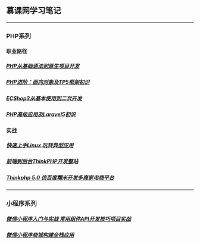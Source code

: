 ## 慕课网学习笔记


---

### PHP系列 

#### 职业路径

#####  [PHP从基础语法到原生项目开发](https://github.com/qianjilou/imooc/blob/master/PHP%E4%BB%8E%E5%9F%BA%E7%A1%80%E8%AF%AD%E6%B3%95%E5%88%B0%E5%8E%9F%E7%94%9F%E9%A1%B9%E7%9B%AE%E5%BC%80%E5%8F%91)

#####  [PHP进阶：面向对象及TP5框架初识](https://github.com/qianjilou/imooc/blob/master/PHP%E8%BF%9B%E9%98%B6%EF%BC%9A%E9%9D%A2%E5%90%91%E5%AF%B9%E8%B1%A1%E5%8F%8ATP5%E6%A1%86%E6%9E%B6%E5%88%9D%E8%AF%86.md)

#####  [ECShop3从基本使用到二次开发](https://github.com/qianjilou/imooc/tree/master/ECShop3%E4%BB%8E%E5%9F%BA%E6%9C%AC%E4%BD%BF%E7%94%A8%E5%88%B0%E4%BA%8C%E6%AC%A1%E5%BC%80%E5%8F%91)

#####  [PHP高级应用及Laravel5初识](https://github.com/qianjilou/imooc/blob/master/PHP%E9%AB%98%E7%BA%A7%E5%BA%94%E7%94%A8%E5%8F%8ALaravel5%E5%88%9D%E8%AF%86.md)

#### 实战

#####  [快速上手Linux 玩转典型应用](https://github.com/qianjilou/imooc/blob/master/%E5%BF%AB%E9%80%9F%E4%B8%8A%E6%89%8BLinux%20%E7%8E%A9%E8%BD%AC%E5%85%B8%E5%9E%8B%E5%BA%94%E7%94%A8)

#####  [前端到后台ThinkPHP开发整站](https://github.com/qianjilou/imooc/blob/master/%E5%89%8D%E7%AB%AF%E5%88%B0%E5%90%8E%E5%8F%B0ThinkPHP%E5%BC%80%E5%8F%91%E6%95%B4%E7%AB%99)

#####  [Thinkphp 5.0 仿百度糯米开发多商家电商平台](https://github.com/qianjilou/imooc/blob/master/TP5%E4%BB%BF%E7%99%BE%E5%BA%A6%E7%B3%AF%E7%B1%B3%E5%BC%80%E5%8F%91%E5%A4%9A%E5%95%86%E5%AE%B6%E7%94%B5%E5%95%86%E5%B9%B3%E5%8F%B0)


---

### 小程序系列 

#####  [微信小程序入门与实战 常用组件API开发技巧项目实战](https://github.com/qianjilou/imooc/blob/master/%E5%BE%AE%E4%BF%A1%E5%B0%8F%E7%A8%8B%E5%BA%8F%E5%85%A5%E9%97%A8%E4%B8%8E%E5%AE%9E%E6%88%98%20%E5%B8%B8%E7%94%A8%E7%BB%84%E4%BB%B6API%E5%BC%80%E5%8F%91%E6%8A%80%E5%B7%A7%E9%A1%B9%E7%9B%AE%E5%AE%9E%E6%88%98)

#####  [微信小程序商城构建全栈应用](#)


